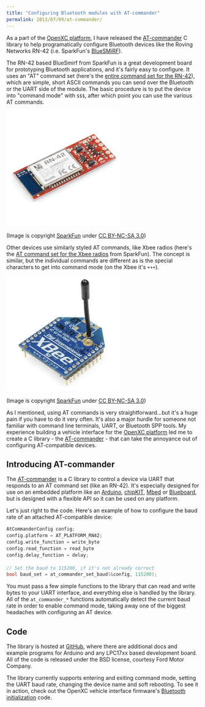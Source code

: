 ```yaml
---
title: "Configuring Bluetooth modules with AT-commander"
permalink: 2013/07/09/at-commander/
---
```


<div class="pullout">

<p>As a part of the <a
href="http://openxcplatform.com">OpenXC platform</a>, I have released the <a
href="https://github.com/openxc/AT-commander">AT-commander</a> C library to help
programatically configure Bluetooth devices like the Roving Networks
RN-42 (i.e. SparkFun's <a
href="https://www.sparkfun.com/products/10269">BlueSMiRF</a>).
</p>

</div>

The RN-42 based BlueSmirf from SparkFun is a great development board for
prototyping Bluetooth applications, and it's fairly easy to configure. It uses
an "AT" command set (here's the <a
href="https://www.sparkfun.com/datasheets/Wireless/Bluetooth/rn-bluetooth-um.pdf">entire
command set for the RN-42</a>), which are simple, short ASCII commands you can
send over the Bluetooth or the UART side of the module. The basic procedure is
to put the device into "command mode" with `$$$`, after which point you can use
the various AT commands.

![SparkFun BlueSMiRF](/images/bluesmirf.jpg)

(Image is copyright [SparkFun](http://sparkfun.com) under [CC BY-NC-SA
3.0](http://creativecommons.org/licenses/by-nc-sa/3.0/))

Other devices use similarly styled AT commands, like Xbee radios (here's the <a
href="https://dlnmh9ip6v2uc.cloudfront.net/learn/materials/29/22AT%20Commands.pdf">AT
command set for the Xbee radios</a> from SparkFun). The concept is similar, but
the individual commands are different as is the special characters to get into
command mode (on the Xbee it's `+++`).

![Xbee Radio](/images/xbee.jpg)

(Image is copyright [SparkFun](http://sparkfun.com) under [CC BY-NC-SA
3.0](http://creativecommons.org/licenses/by-nc-sa/3.0/))

As I mentioned, using AT commands is very straightforward...but it's a huge pain
if you have to do it very often. It's also a major hurdle for someone not
familiar with command line terminals, UART, or Bluetooth SPP tools. My
experience building a vehicle interface for the <a
href="http://openxcplatform.com/">OpenXC platform</a> led me to create a C
library - the [AT-commander](https://github.com/openxc/AT-commander) - that can
take the annoyance out of configuring AT-compatible devices.

## Introducing AT-commander

The [AT-commander][] is a C library to control a device via UART that responds
to an AT command set (like an RN-42). It's especially designed for use on an
embedded platform like an [Arduino](http://www.arduino.cc/),
[chipKIT](http://www.digilentinc.com/Products/Catalog.cfm?NavPath=2,892&Cat=18),
[Mbed](http://mbed.org/) or [Blueboard](https://www.sparkfun.com/products/9931),
but is designed with a flexible API so it can be used on any platform.

Let's just right to the code. Here's an example of how to configure the baud
rate of an attached AT-compatible device:

```c
AtCommanderConfig config;
config.platform = AT_PLATFORM_RN42;
config.write_function = write_byte
config.read_function = read_byte
config.delay_function = delay;

// Set the baud to 115200, if it's not already correct
bool baud_set = at_commander_set_baud(&config, 115200);
```

You must pass a few simple functions to the library that can read and write
bytes to your UART interface, and everything else is handled by the library. All
of the `at_commander_*` functions automatically detect the current baud rate in
order to enable command mode, taking away one of the biggest headaches with
configuring an AT device.

## Code

The library is hosted at [GitHub](https://github.com/openxc/AT-commander), where
there are additional docs and example programs for Arduino and any LPC17xx based
development board. All of the code is released under the BSD license, courtesy
Ford Motor Company.

The library currently supports entering and exiting command mode, setting the
UART baud rate, changing the device name and soft rebooting. To see it in
action, check out the OpenXC vehicle interface firmware's [Bluetooth
initialization](https://github.com/openxc/cantranslator/blob/master/src/bluetooth.cpp)
code.

[AT-commander]: https://github.com/openxc/AT-commander
